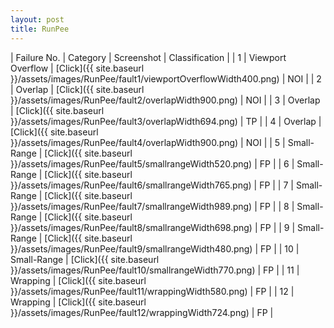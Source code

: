 ```yaml
---
layout: post
title: RunPee
---
```

| Failure No. | Category | Screenshot | Classification |
| 1 | Viewport Overflow | [Click]({{ site.baseurl }}/assets/images/RunPee/fault1/viewportOverflowWidth400.png) | NOI |
| 2 | Overlap | [Click]({{ site.baseurl }}/assets/images/RunPee/fault2/overlapWidth900.png) | NOI |
| 3 | Overlap | [Click]({{ site.baseurl }}/assets/images/RunPee/fault3/overlapWidth694.png) | TP |
| 4 | Overlap | [Click]({{ site.baseurl }}/assets/images/RunPee/fault4/overlapWidth900.png) | NOI |
| 5 | Small-Range | [Click]({{ site.baseurl }}/assets/images/RunPee/fault5/smallrangeWidth520.png) | FP |
| 6 | Small-Range | [Click]({{ site.baseurl }}/assets/images/RunPee/fault6/smallrangeWidth765.png) | FP |
| 7 | Small-Range | [Click]({{ site.baseurl }}/assets/images/RunPee/fault7/smallrangeWidth989.png) | FP |
| 8 | Small-Range | [Click]({{ site.baseurl }}/assets/images/RunPee/fault8/smallrangeWidth698.png) | FP |
| 9 | Small-Range | [Click]({{ site.baseurl }}/assets/images/RunPee/fault9/smallrangeWidth480.png) | FP |
| 10 | Small-Range | [Click]({{ site.baseurl }}/assets/images/RunPee/fault10/smallrangeWidth770.png) | FP |
| 11 | Wrapping | [Click]({{ site.baseurl }}/assets/images/RunPee/fault11/wrappingWidth580.png) | FP |
| 12 | Wrapping | [Click]({{ site.baseurl }}/assets/images/RunPee/fault12/wrappingWidth724.png) | FP |
